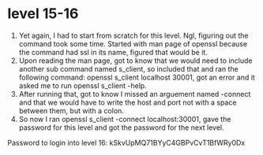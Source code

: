 # level 15-16

1. Yet again, I had to start from scratch for this level. Ngl, figuring out the command took some time. Started with man page of openssl because the command had ssl in its name, figured that would be it.
2. Upon reading the man page, got to know that we would need to include another sub command named s_client, so included that and ran the following command: openssl s_client localhost 30001, got an error and it asked me to run openssl s_client -help.
3. After running that, got to know I missed an arguement named -connect and that we would have to write the host and port not with a space between them, but with a colon.
4. So now I ran openssl s_client -connect localhost:30001, gave the password for this level and got the password for the next level.

Password to login into level 16: kSkvUpMQ71BYyC4GBPvCvT1BfWRy0Dx